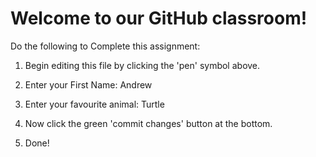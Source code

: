 # Welcome to our GitHub classroom!

Do the following to Complete this assignment:

1. Begin editing this file by clicking the 'pen' symbol above.

2. Enter your First Name: Andrew

3. Enter your favourite animal: Turtle

4. Now click the green 'commit changes' button at the bottom.

5. Done!
